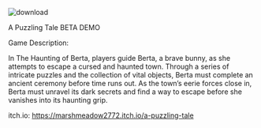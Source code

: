 
![download](https://github.com/user-attachments/assets/02667094-2f47-4cb3-8a30-60c574df5d83)

A Puzzling Tale BETA DEMO​

Game Description:

In The Haunting of Berta, players guide Berta, a brave bunny, as she attempts to escape a cursed and haunted town. Through a series of intricate puzzles and the collection of vital objects, Berta must complete an ancient ceremony before time runs out. As the town’s eerie forces close in, Berta must unravel its dark secrets and find a way to escape before she vanishes into its haunting grip.

itch.io: https://marshmeadow2772.itch.io/a-puzzling-tale
